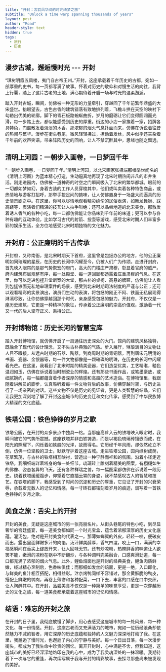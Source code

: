 ```yaml
---
title: "开封：古韵风华间的时光绮梦之旅"
subtitle: "Unlock a time warp spanning thousands of years"
layout: post
author: "Road"
header-style: text
hidden: true
tags:
  - 旅行
  - 历史
---
```


漫步古城，邂逅慢时光 --- 开封
------

“琪树明霞五凤楼，夷门自古帝王州。”开封，这座承载着千年历史的古都，宛如一部厚重的史书，每一页都写满了故事。怀着对历史的敬仰和对慢生活的向往，我背上行囊，踏上了这片古老的土地，满心期待着开启一场与时光的温柔邂逅。

踏入开封古城，瞬间，仿佛被一种无形的力量牵引，穿越回了千年前繁华鼎盛的大宋盛世。抬眼望去，古色古香的建筑错落有致地排列着，飞檐斗拱在天空的映衬下勾勒出优美的轮廓。脚下的青石板路蜿蜒曲折，岁月的磨砺让它们变得圆润而光滑，每一步踏上去，都似能感受到历史的厚重。街边的小店一家挨着一家，招牌各具特色，门窗散发着淡淡的木香，那浓郁的烟火气息扑面而来，仿佛在诉说着往昔的热闹与繁华。漫步在街头巷尾，微风轻轻拂过，撩动着发丝，风中似乎还夹杂着千年前的欢声笑语，带来阵阵历史的回响，让人不禁沉醉其中，思绪也随之飘远。



清明上河园：一朝步入画卷，一日梦回千年
------

“一朝步入画卷，一日梦回千年。”清明上河园，以北宋画家张择端那幅举世闻名的《清明上河图》为蓝本精心打造，生动逼真地再现了北宋时期热闹非凡的市井生活。刚走进园内，仿佛被一道神奇的时空之门瞬间吸入了北宋的繁华都城。眼前的一切都如梦如幻，身着古装的工作人员穿梭其中，他们或叫卖着各种特色商品，或热情地与游客打招呼，那举手投足间的韵味，让人仿佛置身于一场盛大而逼真的历史情景剧之中。在这里，你可以尽情地观看精彩绝伦的民俗表演，如舞龙舞狮、踩高跷等，表演者们精湛的技艺让人拍手叫绝；还可以品尝地道的北宋美食，那散发着诱人香气的各种小吃，每一口都仿佛能让你品味到千年前的味道；更可以参与各种有趣的互动体验，比如学习古代的射箭、投壶等游戏，感受北宋时期人们丰富多彩的娱乐生活，全方位地感受北宋时期独特的文化魅力。

开封府：公正廉明的千古传承
------

开封府，又称南衙，是北宋时期天下首府，这里曾是包拯办公的地方，他的公正廉明如同璀璨的星辰，在历史的长河中闪耀至今，仍被人们广为传颂。走进开封府，首先映入眼帘的是那气势恢宏的府门，高大的门楼庄严肃穆，彰显着官府的威严。府内建筑布局规整有序，每一处殿堂、每一道回廊都透露着庄重肃穆的气息。在这里，你可以走进包拯升堂断案的大堂，那古朴的桌椅、高悬的牌匾，仿佛能让人看到包拯铁面无私地审理案件的场景，感受到北宋时期司法制度的严谨与公正；还可以观看精彩的实景演出，演员们生动的表演，将包拯的刚正不阿、铁面无私展现得淋漓尽致，让你仿佛穿越回那个时代，亲身感受包拯的魅力。开封府，不仅仅是一座历史建筑，它更是一种精神的象征，传承着公正廉明的崇高价值观，激励着一代又一代的后人坚守正义、秉持公正。


开封博物馆：历史长河的智慧宝库
------

踏入开封博物馆，就仿佛开启了一扇通往历史深处的大门。馆内的建筑风格独特，既融合了现代的设计理念，又不失古朴典雅的气质。步入展厅，琳琅满目的文物让人目不暇接。从远古时期的石器、陶器，到商周时期的青铜器，再到唐宋元明清的书画、瓷器、金银器等，每一件文物都像是一颗璀璨的明珠，在历史的长河中闪耀着光芒。在这里，我看到了北宋时期的精美瓷器，它们造型优美，工艺精湛，釉色温润如玉，仿佛在诉说着当时制瓷业的辉煌。还有那些书画作品，或笔墨豪放，或细腻婉约，每一幅都蕴含着作者深厚的情感和高超的艺术造诣。在博物馆里，我跟随着讲解员的脚步，认真聆听着每一件文物背后的故事，仿佛穿越时空，与历史进行了一场亲密的对话。这些文物不仅是历史的见证者，更是人类智慧的结晶，它们让我更加深刻地了解了开封这座城市的历史变迁和文化传承，感受到了中华民族博大精深的文化底蕴。

铁塔公园：铁色铮铮的岁月之歌
------

铁塔公园，在开封的众多景点中独具一格。当那座高耸入云的铁塔映入眼帘时，我瞬间被它的气势所震撼。这座铁塔并非由铁铸造，而是以褐色琉璃砖镶嵌而成，在阳光的照耀下，闪烁着如铁般的光泽，故而得名。它历经千年风雨，却依然屹立不倒，仿佛一位坚毅的卫士，默默守护着这座古城。走进铁塔公园，园内绿树成荫，花草繁茂，与古朴的铁塔相互映衬，营造出一种宁静而祥和的氛围。沿着小径走近铁塔，我细细端详着塔身的每一处细节。琉璃砖上雕刻着精美的图案，有栩栩如生的佛像、姿态各异的飞天，还有各种祥瑞之兽，每一幅图案都仿佛在诉说着一段历史。绕着铁塔缓缓踱步，仰望着它直插云霄的身姿，我不禁感叹古人的智慧和技艺。在铁塔的脚下，我感受到了时间的沉淀和历史的厚重，它见证了开封的兴衰荣辱，承载着无数人的记忆和情感，每一寸砖石都铭刻着岁月的痕迹，谱写着一首铁色铮铮的岁月之歌。


美食之旅：舌尖上的开封
------

开封的美食，无疑是这座城市的另一张亮丽名片。从街头巷尾的特色小吃，到尽显奢华的宫廷盛宴，每一道美食都如同一个时光宝盒，蕴含着浓郁深厚的历史文化底蕴。灌汤包，绝对是开封美食的代表之一。那薄如蝉翼的外皮，轻轻一咬，便破皮而出，露出里面鲜嫩多汁的肉馅，汤汁鲜美醇厚，香气四溢，咬上一口，满满的幸福感瞬间在舌尖上绽放开来，让人回味无穷。还有炒凉粉，热辣鲜香的味道让人欲罢不能，嫩滑的凉粉在锅中不断翻炒，与各种调料完美融合，口感爽滑劲道，每一口都充满了浓郁的烟火气息。此外，鲤鱼焙面也是开封的经典美食，鲤鱼肉质鲜嫩，经过精心烹制后，色香味俱佳；而那细如发丝的焙面，更是一绝，入口即化，与鲜美的鱼汁相互搭配，相得益彰。汴京烤鸭同样不容错过，那金黄酥脆的鸭皮，搭配上鲜嫩的鸭肉，再卷上薄饼和各种配菜，一口下去，丰富的口感在口中交织，让人陶醉其中。在开封，品尝美食不仅仅是一种简单的味觉享受，更是一次穿越历史的文化之旅，每一道美食都承载着这座城市的记忆和情感。

结语：难忘的开封之旅
------

在开封的日子里，我彻底放慢了脚步，用心去感受这座城市的每一处风景、每一种文化、每一份情感。开封，这座古老而又充满活力的城市，宛如一位历经沧桑却依然魅力不减的智者，用它深厚的历史底蕴和独特的人文魅力深深地打动了我。在这里，我邂逅了慢时光，也邂逅了内心的宁静与美好。每一个日出日落，每一次漫步街头，都成为了我生命中珍贵的回忆。离开开封时，心中满是不舍，但我知道，这座城市的美好已经深深地烙印在我的心中，成为了我灵魂深处的一抹温暖。我期待着下一次与它的重逢，再次续写属于我与开封的精彩故事，去探寻那些尚未被发现的美好。
